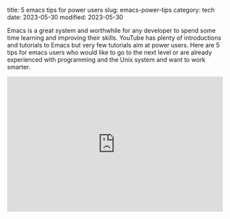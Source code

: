 title: 5 emacs tips for power users
slug: emacs-power-tips
category: tech
date: 2023-05-30
modified: 2023-05-30

Emacs is a great system and worthwhile for any developer to spend some time learning and improving their skills.   YouTube has plenty of introductions and tutorials to Emacs but very few tutorials aim at power users.   Here are 5 tips for emacs users who would like to go to the next level or are already experienced with programming and the Unix system and want to work smarter.

<iframe width="100%" height="315" src="https://www.youtube.com/embed/RfIX1VruIi0" title="YouTube video player" frameborder="0" allow="accelerometer; autoplay; clipboard-write; encrypted-media; gyroscope; picture-in-picture; web-share" allowfullscreen></iframe>
